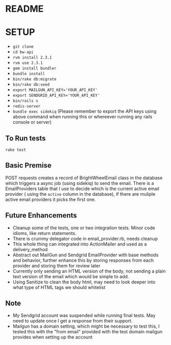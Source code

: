# README

# SETUP

* `git clone`
* `cd bw-api`
* `rvm install 2.3.1`
* `rvm use 2.3.1`
* `gem install bundler`
* `bundle install`
* `bin/rake db:migrate`
* `bin/rake db:seed`
* `export MAILGUN_API_KEY='YOUR_API_KEY'`
* `export SENDGRID_API_KEY='YOUR_API_KEY'`
* `bin/rails s`
* `redis-server`
* `bundle exec sidekiq` (Please remember to export the API keys using above command when running this or whereever running any rails console or server)

## To Run tests

`rake test`

## Basic Premise

POST requests creates a record of BrightWheelEmail class in the database which triggers a async job (using sidekiq) to send the email.
There is a EmailProviders table that I use to decide which is the current active email provider ( using the `active` column in the database), if there are muliple active email providers it picks the first one.

## Future Enhancements

* Cleanup some of the tests, one or two integration tests. Minor code idioms, like return statements. 
* There is crummy delegator code in email_provider.rb, needs cleanup
* This whole thing can integrated into ActionMailer and used as a delivery_method
* Abstract out MailGun and Sendgrid EmailProvider with base methods and behavior, further enhance this by storing responses from each provider and storing them for review later
* Currently only sending an HTML version of the body, not sending a plain text version of the email which would be simple to add.
* Using Sanitize to clean the body html, may need to look deeper into what type of HTML tags we should whitelist

## Note

* My Sendgrid account was suspended while running final tests. May need to update once I get a response from their support.
* Mailgun has a domain setting, which might be necessary to test this, I tested this with the "from email" provided with the test domain mailgun provides when setting up the account
